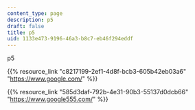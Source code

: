 ```yaml
---
content_type: page
description: p5
draft: false
title: p5
uid: 1133e473-9196-46a3-b8c7-eb46f294eddf
---
```

p5

{{% resource_link "c8217199-2ef1-4d8f-bcb3-605b42eb03a6" "https://www.google.com/" %}}

{{% resource_link "585d3daf-792b-4e31-90b3-55137d0dcb66" "https://www.google555.com/" %}}